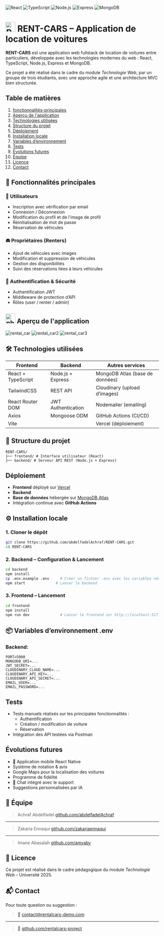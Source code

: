 ![React](https://img.shields.io/badge/react-%2320232a.svg?style=for-the-badge&logo=react&logoColor=%2361DAFB) ![TypeScript](https://img.shields.io/badge/typescript-%23007ACC.svg?style=for-the-badge&logo=typescript&logoColor=white) ![Node.js](https://img.shields.io/badge/node.js-339933?style=for-the-badge&logo=nodedotjs&logoColor=white) ![Express](https://img.shields.io/badge/express-000000?style=for-the-badge&logo=express&logoColor=white) ![MongoDB](https://img.shields.io/badge/mongodb-47A248?style=for-the-badge&logo=mongodb&logoColor=white)

<!--# 🚗 RENT-CARS – Application de location de voitures-->
# <img src="frontend/src/assets/logo.png" alt="RENT-CARS Logo" height="32"/> RENT-CARS – Application de location de voitures

**RENT-CARS** est une application web fullstack de location de voitures entre particuliers, développée avec les technologies modernes du web : React, TypeScript, Node.js, Express et MongoDB.

Ce projet a été réalisé dans le cadre du module *Technologie Web*, par un groupe de trois étudiants, avec une approche agile et une architecture MVC bien structurée.

<!-- **vous trouvrez lien en haut dans description** :
> 🔗 [Lien de la démo](https://rent-cars-omega.vercel.app/) -->

## Table de matières

1. [fonctionnalités-principales](#fonctionnalités-principales)
2. [Aperçu de l'application](#aperçu-de-lapplication)
4. [Technologies utilisées](#technologies-utilisées)
5. [Structure du projet](#structure-du-projet)
6. [Déploiement](#déploiement)
7. [Installation locale](#installation-locale)
8. [Variables d’environnement](#variables-denvironnement-env)
9. [Tests](#tests)
10. [Évolutions futures](#évolutions-futures)
11. [Équipe](#équipe)
12. [Licence](#licence)
13. [Contact](#contact)

## 📌 Fonctionnalités principales

### 👤 Utilisateurs
- Inscription avec vérification par email
- Connexion / Déconnexion
- Modification du profil et de l'image de profil
- Réinitialisation de mot de passe
- Réservation de véhicules

### 🚘 Propriétaires (Renters)
- Ajout de véhicules avec images
- Modification et suppression de véhicules
- Gestion des disponibilités
- Suivi des réservations liées à leurs véhicules

### 🔐 Authentification & Sécurité
- Authentification JWT
- Middleware de protection d’API
- Rôles (user / renter / admin)

## <img src="frontend/src/assets/phone.png" alt="phone" height="32"/> Aperçu de l'application

![rental_car](frontend/src/assets/rental_car.png)
![rental_car2](frontend/src/assets/rental_car2.png)
![rental_car3](frontend/src/assets/rental_car3.png)

## 🛠️ Technologies utilisées

| Frontend              | Backend                   | Autres services              |
|-----------------------|---------------------------|------------------------------|
| React + TypeScript    | Node.js + Express         | MongoDB Atlas (base de données) |
| TailwindCSS           | REST API                  | Cloudinary (upload d’images) |
| React Router DOM      | JWT Authentication        | Nodemailer (emailing)        |
| Axios                 | Mongoose ODM              | GitHub Actions (CI/CD)       |
| Vite                  |                           | Vercel (déploiement) |

## 📂 Structure du projet

```
RENT-CARS/
├── frontend/ # Interface utilisateur (React)
├── backend/ # Serveur API REST (Node.js + Express)
```

## Déploiement

<!-- > 🔗 [Lien de la démo](https://rent-cars-omega.vercel.app/) -->
- **Frontend** déployé sur [Vercel](https://vercel.com/)
- **Backend** <!--déployé sur [Heroku](https://heroku.com/) ou **AWS EC2**-->
- **Base de données** hébergée sur [MongoDB Atlas](https://www.mongodb.com/cloud/atlas)
- Intégration continue avec **GitHub Actions**

## ⚙️ Installation locale

### 1. Cloner le dépôt

```bash
git clone https://github.com/abdelfadelAchraf/RENT-CARS.git
cd RENT-CARS
```

### 2. Backend – Configuration & Lancement

```bash
cd backend
npm install
cp .env.example .env     # Créer un fichier .env avec les variables nécessaires
npm start              # Lancer le backend
```

### 3. Frontend – Lancement

```bash
cd frontend
npm install
npm run dev              # Lancer le frontend sur http://localhost:5173
```

## 📦 Variables d’environnement .env

### Backend:
```
PORT=5000
MONGODB_URI=...
JWT_SECRET=...
CLOUDINARY_CLOUD_NAME=...
CLOUDINARY_API_KEY=...
CLOUDINARY_API_SECRET=...
EMAIL_USER=...
EMAIL_PASSWORD=...
```

## Tests

- Tests manuels réalisés sur les principales fonctionnalités : 
  - Authentification
  - Création / modification de voiture
  - Réservation
- Intégration des API testées via Postman

## Évolutions futures

- 📱 Application mobile React Native
- Système de notation & avis
- Google Maps pour la localisation des voitures
- Programme de fidélité
- 💬 Chat intégré avec le support
- Suggestions personnalisées par IA

## 👥 Équipe

>Achraf Abdelfadel [github.com/abdelfadelAchraf](https://github.com/abdelfadelAchraf)
---
> Zakaria Ennaqui [github.com/zakariaennaqui](https://github.com/zakariaennaqui)
---
> Imane Abasalah [github.com/amyaby](https://github.com/amyaby)

## 📄 Licence

Ce projet est réalisé dans le cadre pédagogique du module *Technologie Web* – Université 2025.

## 📬 Contact

Pour toute question ou suggestion :
> 📧 [contact@rentalcars-demo.com](mailto:contact@rentalcars-demo.com)
---
> 🔗 [github.com/rentalcars-project](https://github.com/rentalcars-project)
